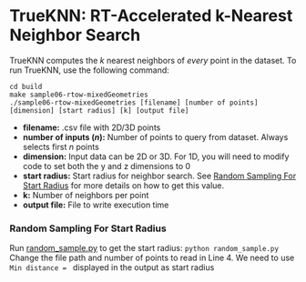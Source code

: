 # TrueKNN: RT-Accelerated k-Nearest Neighbor Search
TrueKNN computes the *k* nearest neighbors of *every* point in the dataset.
To run TrueKNN, use the following command:
```
cd build
make sample06-rtow-mixedGeometries
./sample06-rtow-mixedGeometries [filename] [number of points] [dimension] [start radius] [k] [output file]
```
- **filename:** .csv file with 2D/3D points
- **number of inputs (*n*):** Number of points to query from dataset. Always selects first *n* points
- **dimension:** Input data can be 2D or 3D. For 1D, you will need to modify code to set both the y and z dimensions to 0 
- **start radius:** Start radius for neighbor search. See [Random Sampling For Start Radius](https://github.com/vani-nag/OWLRayTracing/blob/master/samples/cmdline/s06-rtow-mixedGeometries/README_TrueKNN.md#random-sampling-for-start-radius) for more details on how to get this value.
- **k:** Number of neighbors per point 
- **output file:** File to write execution time 

### Random Sampling For Start Radius
Run [random_sample.py](owl/samples/cmdline/s01-simpleTriangles/testing/random_sample.py) to get the start radius:
`python random_sample.py`
Change the file path and number of points to read in Line 4.
We need to use `Min distance = ` displayed in the output as start radius

